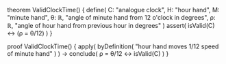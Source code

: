 theorem ValidClockTime() {
  define(
    C: "analogue clock",
    H: "hour hand",
    M: "minute hand",
    θ: ℝ, "angle of minute hand from 12 o'clock in degrees",
    ρ: ℝ, "angle of hour hand from previous hour in degrees"
  )
  assert(
    isValid(C) ↔ (ρ = θ/12)
  )
}

proof ValidClockTime() {
  apply(
    byDefinition(
      "hour hand moves 1/12 speed of minute hand"
    )
  ) →
  conclude(
    ρ = θ/12 ↔ isValid(C)
  )
}